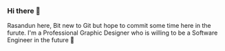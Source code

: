 ### Hi there 👋

Rasandun here, 
Bit new to Git but hope to commit some time here in the furute.
I'm a Professional Graphic Designer who is willing to be a Software Engineer in the future 🙂 
 



